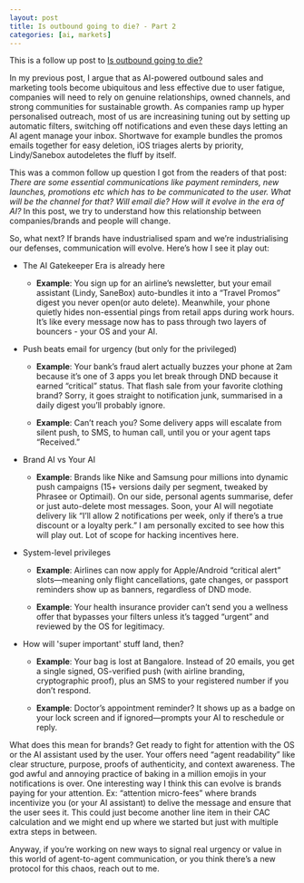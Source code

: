 ```yaml
---
layout: post
title: Is outbound going to die? - Part 2
categories: [ai, markets]
---
```


This is a follow up post to [Is outbound going to die?](https://rnikhil.com/2025/04/25/sales-outbound-ai-dead)

In my previous post, I argue that as AI-powered outbound sales and marketing tools become ubiquitous and less effective due to user fatigue, companies will need to rely on genuine relationships, owned channels, and strong communities for sustainable growth. As companies ramp up hyper personalised outreach, most of us are increasining tuning out by setting up automatic filters, switching off notifications and even these days letting an AI agent manage your inbox. Shortwave for example bundles the promos emails together for easy deletion, iOS triages alerts by priority, Lindy/Sanebox autodeletes the fluff by itself. 

This was a common follow up question I got from the readers of that post: *There are some essential communications like payment reminders, new launches, promotions etc which has to be communicated to the user. What will be the channel for that? Will email die? How will it evolve in the era of AI?* In this post, we try to understand how this relationship between companies/brands and people will change.

So, what next? If brands have industrialised spam and we’re industrialising our defenses, communication will evolve. Here’s how I see it play out:

- The AI Gatekeeper Era is already here

  - **Example**: You sign up for an airline’s newsletter, but your email assistant (Lindy, SaneBox) auto-bundles it into a “Travel Promos” digest you never open(or auto delete). Meanwhile, your phone quietly hides non-essential pings from retail apps during work hours. It’s like every message now has to pass through two layers of bouncers - your OS and your AI.

- Push beats email for urgency (but only for the privileged)

  - **Example**: Your bank’s fraud alert actually buzzes your phone at 2am because it’s one of 3 apps you let break through DND because it earned “critical” status. That flash sale from your favorite clothing brand? Sorry, it goes straight to notification junk, summarised in a daily digest you’ll probably ignore.

  - **Example**: Can’t reach you? Some delivery apps will escalate from silent push, to SMS, to human call, until you or your agent taps “Received.”

- Brand AI vs Your AI

  - **Example**: Brands like Nike and Samsung pour millions into dynamic push campaigns (15+ versions daily per segment, tweaked by Phrasee or Optimail). On our side, personal agents summarise, defer or just auto-delete most messages. Soon, your AI will negotiate delivery lik “I’ll allow 2 notifications per week, only if there’s a true discount or a loyalty perk.” I am personally excited to see how this will play out. Lot of scope for hacking incentives here. 

- System-level privileges

  - **Example**: Airlines can now apply for Apple/Android “critical alert” slots—meaning only flight cancellations, gate changes, or passport reminders show up as banners, regardless of DND mode.

  - **Example**: Your health insurance provider can’t send you a wellness offer that bypasses your filters unless it’s tagged “urgent” and reviewed by the OS for legitimacy.

- How will 'super important' stuff land, then?

  - **Example**: Your bag is lost at Bangalore. Instead of 20 emails, you get a single signed, OS-verified push (with airline branding, cryptographic proof), plus an SMS to your registered number if you don’t respond.

  - **Example**: Doctor’s appointment reminder? It shows up as a badge on your lock screen and if ignored—prompts your AI to reschedule or reply.

What does this mean for brands? Get ready to fight for attention with the OS or the AI assistant used by the user. Your offers need “agent readability” like clear structure, purpose, proofs of authenticity, and context awareness. The god awful and annoying practice of baking in a million emojis in your notifications is over. One interesting way I think this can evolve is brands paying for your attention. Ex: “attention micro-fees” where brands incentivize you (or your AI assistant) to delive the message and ensure that the user sees it. This could just become another line item in their CAC calculation and we might end up where we started but just with multiple extra steps in between. 

Anyway, if you’re working on new ways to signal real urgency or value in this world of agent-to-agent communication, or you think there’s a new protocol for this chaos, reach out to me. 